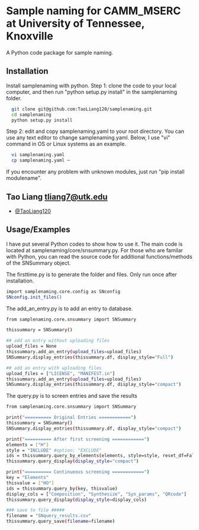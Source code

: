 
# Sample naming for CAMM_MSERC at University of Tennessee, Knoxville

A Python code package for sample naming.


## Installation

Install samplenaming with python. 
Step 1: clone the code to your local computer, and then run "python setup.py install" in the samplenaming folder.
```bash
  git clone git@github.com:TaoLiang120/samplenaming.git
  cd samplenaming
  python setup.py install
```
Step 2: edit and copy samplenaming.yaml to your root directory. You can use any text editor to change samplenaming.yaml. Below,  I use "vi" command in OS or Linux systems as an example.
```bash
  vi samplenaming.yaml 
  cp samplenaming.yaml ~
```
If you encounter any problem with unknown modules, just run "pip install modulename".   
## Tao Liang  tliang7@utk.edu

- [@TaoLiang120](https://github.com/TaoLiang120/samplenaming)


## Usage/Examples

I have put several Python codes to show how to use it. The main code is located at samplenaming/core/snsummary.py. For those who are familar with Python, you can read the source code for additional functions/methods of the SNSummary object.

The firsttime.py is to generate the folder and files. Only run once after installation.
```bash
import samplenaming.core.config as SNconfig
SNconfig.init_files()
```

The add_an_entry.py is to add an entry to database. 
```bash
from samplenaming.core.snsummary import SNSummary

thissummary = SNSummary()

## add an entry without uploading files
upload_files = None
thissummary.add_an_entry(upload_files=upload_files)
SNSummary.display_entries(thissummary.df, display_style="Full")

## add an entry with uploading files
upload_files = ["LICENSE", "MANIFEST.in"]
thissummary.add_an_entry(upload_files=upload_files)
SNSummary.display_entries(thissummary.df, display_style="compact")
```

The query.py is to screen entries and save the results
```bash
from samplenaming.core.snsummary import SNSummary

print("========== Original Entries ============")
thissummary = SNSummary()
SNSummary.display_entries(thissummary.df, display_style="compact")

print("========== After first screening ============")
elements = ["H"]
style = "INCLUDE" #option: "EXCLUDE"
ids = thissummary.query_by_elements(elements, style=style, reset_df=False)
thissummary.query_display(display_style="compact")

print("========== Continueous screening ============")
key = "Elements"
thisvalue = ["HO"]
ids = thissummary.query_by(key, thisvalue)
display_cols = ["Composition", "Synthesize", "Syn_params", "QRcode"]
thissummary.query_display(display_style=display_cols)

### save to file #####
filename = "SNquery_results.csv"
thissummary.query_save(filename=filename)
```
